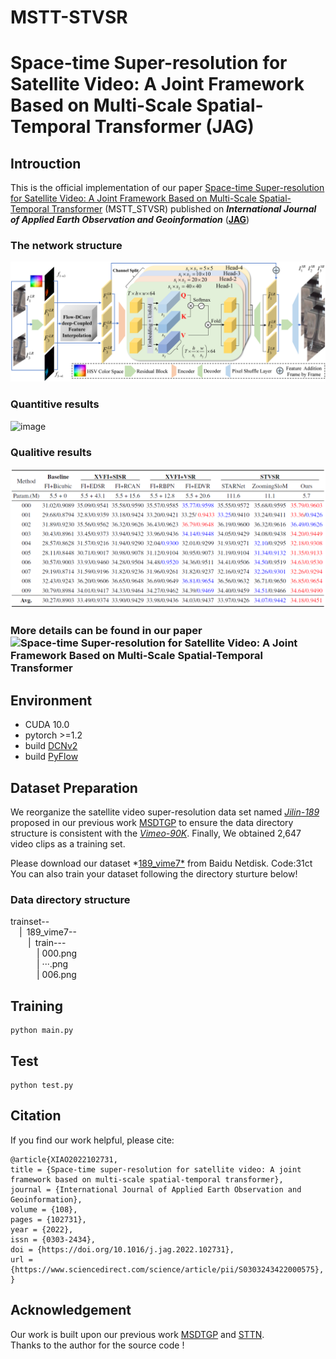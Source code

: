 # MSTT-STVSR
# Space-time Super-resolution for Satellite Video: A Joint Framework Based on Multi-Scale Spatial-Temporal Transformer (JAG)
## Introuction
This is the official implementation of our paper [Space-time Super-resolution for Satellite Video: A Joint Framework Based on Multi-Scale Spatial-Temporal Transformer](https://www.journals.elsevier.com/international-journal-of-applied-earth-observation-and-geoinformation) (MSTT_STVSR) published on ***International Journal of Applied Earth Observation and Geoinformation*** ([**JAG**](https://www.journals.elsevier.com/international-journal-of-applied-earth-observation-and-geoinformation))
### The network structure  
 ![image](/figures/network.png)
 
 ### Quantitive results
 ![image](/figures/fig5.png)
 
 ### Qualitive results
 ![image](/figures/result.png)
 ### More details can be found in our paper![Space-time Super-resolution for Satellite Video: A Joint Framework Based on Multi-Scale Spatial-Temporal Transformer](https://www.journals.elsevier.com/international-journal-of-applied-earth-observation-and-geoinformation)
 ## Environment
 * CUDA 10.0
 * pytorch >=1.2
 * build [DCNv2](https://github.com/CharlesShang/DCNv2)
 * build [PyFlow](https://github.com/pathak22/pyflow)
 
 ## Dataset Preparation
 We reorganize the satellite video super-resolution data set named [*Jilin-189*](https://pan.baidu.com/s/1Y1-mS5gf7m8xSTJQPn4WZw) proposed in our previous work [MSDTGP](https://github.com/XY-boy/MSDTGP) to ensure the data directory structure is consistent with the [*Vimeo-90K*](http://toflow.csail.mit.edu/). 
 Finally, We obtained 2,647 video clips as a training set.
 
 Please download our dataset *[189_vime7*](https://pan.baidu.com/s/1Nx7lsS4371AVvrbkABSmmQ) from Baidu Netdisk. Code:31ct  
 You can also train your dataset following the directory sturture below!
 
### Data directory structure
trainset--  
&emsp;|&ensp;189_vime7--  
&emsp;&emsp;|&ensp;train---  
&emsp;&emsp;&emsp;| 000.png  
&emsp;&emsp;&emsp;| ···.png  
&emsp;&emsp;&emsp;| 006.png  
 
 ## Training
```
python main.py
```

## Test
```
python test.py
```

## Citation
If you find our work helpful, please cite:  
```
@article{XIAO2022102731,
title = {Space-time super-resolution for satellite video: A joint framework based on multi-scale spatial-temporal transformer},
journal = {International Journal of Applied Earth Observation and Geoinformation},
volume = {108},
pages = {102731},
year = {2022},
issn = {0303-2434},
doi = {https://doi.org/10.1016/j.jag.2022.102731},
url = {https://www.sciencedirect.com/science/article/pii/S0303243422000575},
}
```

## Acknowledgement
Our work is built upon our previous work [MSDTGP](https://github.com/XY-boy/MSDTGP) and [STTN](https://github.com/researchmm/STTN).  
Thanks to the author for the source code !



 


